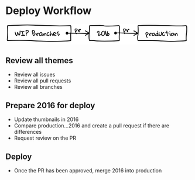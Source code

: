 # Deploy Workflow

[![Deploy Diagram](https://github.com/SimpleUpdates/ThemeHandbook/blob/master/deploy_diagram.png?raw=true)](http://shakydraw.com/)

## Review all themes

- Review all issues
- Review all pull requests
- Review all branches

## Prepare 2016 for deploy

- Update thumbnails in 2016
- Compare production...2016 and create a pull request if there are differences
- Request review on the PR

## Deploy

- Once the PR has been approved, merge 2016 into production
